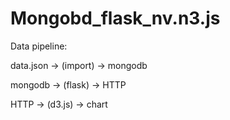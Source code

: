 # Mongobd_flask_nv.n3.js

Data pipeline:

data.json -> (import) -> mongodb

mongodb -> (flask) -> HTTP

HTTP -> (d3.js) -> chart

